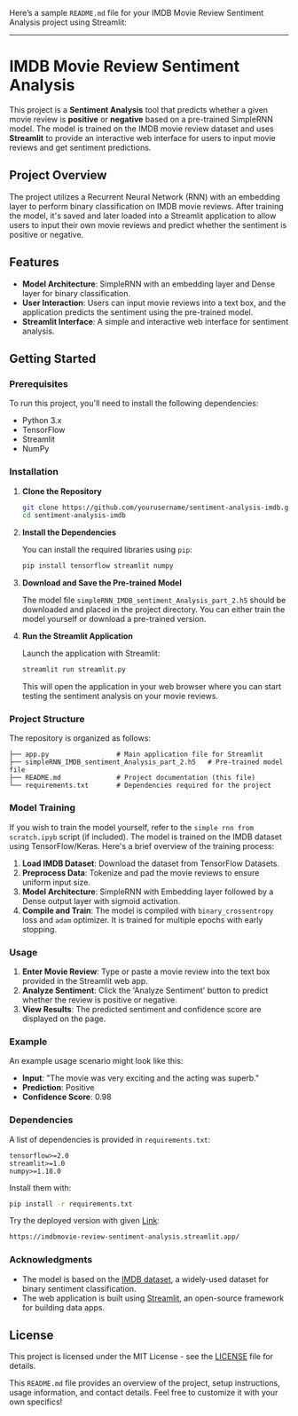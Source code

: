 Here’s a sample `README.md` file for your IMDB Movie Review Sentiment Analysis project using Streamlit:

---

# IMDB Movie Review Sentiment Analysis

This project is a **Sentiment Analysis** tool that predicts whether a given movie review is **positive** or **negative** based on a pre-trained SimpleRNN model. The model is trained on the IMDB movie review dataset and uses **Streamlit** to provide an interactive web interface for users to input movie reviews and get sentiment predictions.

## Project Overview

The project utilizes a Recurrent Neural Network (RNN) with an embedding layer to perform binary classification on IMDB movie reviews. After training the model, it's saved and later loaded into a Streamlit application to allow users to input their own movie reviews and predict whether the sentiment is positive or negative.

## Features

- **Model Architecture**: SimpleRNN with an embedding layer and Dense layer for binary classification.
- **User Interaction**: Users can input movie reviews into a text box, and the application predicts the sentiment using the pre-trained model.
- **Streamlit Interface**: A simple and interactive web interface for sentiment analysis.

## Getting Started

### Prerequisites

To run this project, you'll need to install the following dependencies:

- Python 3.x
- TensorFlow
- Streamlit
- NumPy

### Installation

1. **Clone the Repository**

   ```bash
   git clone https://github.com/yourusername/sentiment-analysis-imdb.git
   cd sentiment-analysis-imdb
   ```

2. **Install the Dependencies**

   You can install the required libraries using `pip`:

   ```bash
   pip install tensorflow streamlit numpy
   ```

3. **Download and Save the Pre-trained Model**

   The model file `simpleRNN_IMDB_sentiment_Analysis_part_2.h5` should be downloaded and placed in the project directory. You can either train the model yourself or download a pre-trained version.

4. **Run the Streamlit Application**

   Launch the application with Streamlit:

   ```bash
   streamlit run streamlit.py
   ```

   This will open the application in your web browser where you can start testing the sentiment analysis on your movie reviews.

### Project Structure

The repository is organized as follows:

```plaintext
├── app.py                 # Main application file for Streamlit
├── simpleRNN_IMDB_sentiment_Analysis_part_2.h5   # Pre-trained model file
├── README.md              # Project documentation (this file)
└── requirements.txt       # Dependencies required for the project
```

### Model Training

If you wish to train the model yourself, refer to the `simple rnn from scratch.ipyb` script (if included). The model is trained on the IMDB dataset using TensorFlow/Keras. Here's a brief overview of the training process:

1. **Load IMDB Dataset**: Download the dataset from TensorFlow Datasets.
2. **Preprocess Data**: Tokenize and pad the movie reviews to ensure uniform input size.
3. **Model Architecture**: SimpleRNN with Embedding layer followed by a Dense output layer with sigmoid activation.
4. **Compile and Train**: The model is compiled with `binary_crossentropy` loss and `adam` optimizer. It is trained for multiple epochs with early stopping.

### Usage

1. **Enter Movie Review**: Type or paste a movie review into the text box provided in the Streamlit web app.
2. **Analyze Sentiment**: Click the 'Analyze Sentiment' button to predict whether the review is positive or negative.
3. **View Results**: The predicted sentiment and confidence score are displayed on the page.

### Example

An example usage scenario might look like this:

- **Input**: "The movie was very exciting and the acting was superb."
- **Prediction**: Positive
- **Confidence Score**: 0.98

### Dependencies

A list of dependencies is provided in `requirements.txt`:

```
tensorflow>=2.0
streamlit>=1.0
numpy>=1.18.0
```

Install them with:

```bash
pip install -r requirements.txt
```

Try the deployed version with given [Link](https://imdbmovie-review-sentiment-analysis.streamlit.app/):
```bash
https://imdbmovie-review-sentiment-analysis.streamlit.app/
```


### Acknowledgments

- The model is based on the [IMDB dataset](https://ai.stanford.edu/~amaas/data/sentiment/), a widely-used dataset for binary sentiment classification.
- The web application is built using [Streamlit](https://streamlit.io/), an open-source framework for building data apps.

## License

This project is licensed under the MIT License - see the [LICENSE](LICENSE) file for details.


This `README.md` file provides an overview of the project, setup instructions, usage information, and contact details. Feel free to customize it with your own specifics!
